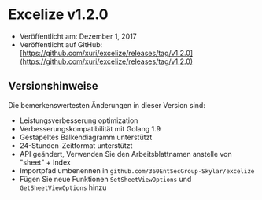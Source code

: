 # Excelize v1.2.0

* Veröffentlicht am: Dezember 1, 2017
* Veröffentlicht auf GitHub: [https://github.com/xuri/excelize/releases/tag/v1.2.0](https://github.com/xuri/excelize/releases/tag/v1.2.0)

## Versionshinweise

Die bemerkenswertesten Änderungen in dieser Version sind:

* Leistungsverbesserung optimization
* Verbesserungskompatibilität mit Golang 1.9
* Gestapeltes Balkendiagramm unterstützt
* 24-Stunden-Zeitformat unterstützt
* API geändert, Verwenden Sie den Arbeitsblattnamen anstelle von "sheet" + Index
* Importpfad umbenennen in `github.com/360EntSecGroup-Skylar/excelize`
* Fügen Sie neue Funktionen `SetSheetViewOptions` und `GetSheetViewOptions` hinzu
